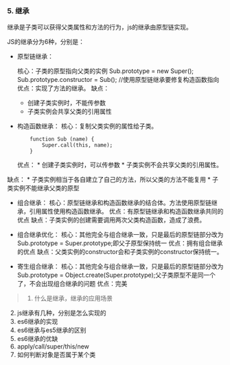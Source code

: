 ### 5. 继承
继承是子类可以获得父类属性和方法的行为，js的继承由原型链实现。

JS的继承分为6种，分别是：
* 原型链继承：

    核心：子类的原型指向父类的实例 
    Sub.prototype = new Super();
    Sub.prototype.constructor = Sub(); //使用原型链继承要修复构造函数指向
    优点：实现了方法的继承。
    缺点：
    * 创建子类实例时，不能传参数
    * 子类实例会共享父类的引用属性

* 构造函数继承：
    核心：复制父类实例的属性给子类。
    
    ```
        function Sub (name) {
            Super.call(this, name);
        }

    ```
    
    优点：
        * 创建子类实例时，可以传参数
        * 子类实例不会共享父类的引用属性。
              
 缺点：
        * 子类实例相当于各自建立了自己的方法，所以父类的方法不能复用
        * 子类实例不能继承父类的原型
    
* 组合继承：
    核心：原型链继承和构造函数继承的结合体。方法使用原型链继承，引用属性使用构造函数继承。
    优点：有原型链继承和构造函数继承共同的优点
    缺点：子类实例的创建需要调用两次父类构造函数，造成了浪费。
    
* 组合继承优化：
    核心：其他完全与组合继承一致，只是最后的原型链部分改为
    Sub.prototype = Super.prototype;即父子原型保持统一
    优点：拥有组合继承的优点
    缺点：父类实例的constructor会和子类实例的constructor保持统一。

* 寄生组合继承：
    核心：其他完全与组合继承一致，只是最后的原型链部分改为
    Sub.prototype = Object.create(Super.prototype);父子类原型不是同一个了，不会出现组合继承的问题
    优点：完美
    

    
    
    












> 1. 什么是继承，继承的应用场景
2. js继承有几种，分别是怎么实现的
3. es6继承的实现
4. es6继承与es5继承的区别
5. es6继承的优缺
6. apply/call/super/this/new
7. 如何判断对象是否属于某个类




